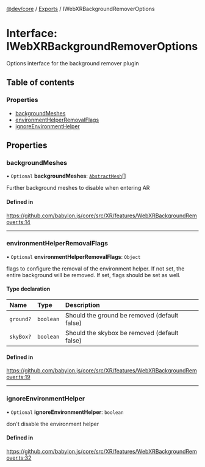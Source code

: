 [@dev/core](../README.md) / [Exports](../modules.md) / IWebXRBackgroundRemoverOptions

# Interface: IWebXRBackgroundRemoverOptions

Options interface for the background remover plugin

## Table of contents

### Properties

- [backgroundMeshes](IWebXRBackgroundRemoverOptions.md#backgroundmeshes)
- [environmentHelperRemovalFlags](IWebXRBackgroundRemoverOptions.md#environmenthelperremovalflags)
- [ignoreEnvironmentHelper](IWebXRBackgroundRemoverOptions.md#ignoreenvironmenthelper)

## Properties

### backgroundMeshes

• `Optional` **backgroundMeshes**: [`AbstractMesh`](../classes/AbstractMesh.md)[]

Further background meshes to disable when entering AR

#### Defined in

https://github.com/babylon.js/core/src/XR/features/WebXRBackgroundRemover.ts:14

___

### environmentHelperRemovalFlags

• `Optional` **environmentHelperRemovalFlags**: `Object`

flags to configure the removal of the environment helper.
If not set, the entire background will be removed. If set, flags should be set as well.

#### Type declaration

| Name | Type | Description |
| :------ | :------ | :------ |
| `ground?` | `boolean` | Should the ground be removed (default false) |
| `skyBox?` | `boolean` | Should the skybox be removed (default false) |

#### Defined in

https://github.com/babylon.js/core/src/XR/features/WebXRBackgroundRemover.ts:19

___

### ignoreEnvironmentHelper

• `Optional` **ignoreEnvironmentHelper**: `boolean`

don't disable the environment helper

#### Defined in

https://github.com/babylon.js/core/src/XR/features/WebXRBackgroundRemover.ts:32
